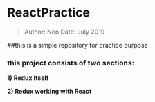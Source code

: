 # ReactPractice

> Author: Neo
> Date: July 2019

##this is a simple repository for practice purpose

### **this project consists of two sections**:

**1) Redux Itself**

**2) Redux working with React**
